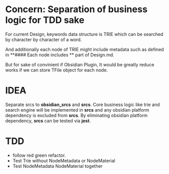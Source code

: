 # Concern: Separation of business logic for TDD sake

For current Design, keywords data structure is TRIE which can be searched by character by character of a word.

And additionally each node of TRIE might include metadata such as defined in 
**#### Each node includes ** part of Design.md.

But for sake of convinient if Obsidian Plugin, It would be greatly reduce works if we can store TFile object for each node. 

# IDEA

Separate srcs to **obsidian_srcs** and **srcs**. Core business logic like trie and search engine will be implemented in **srcs** and any obsidian platform dependency is excluded from **srcs**. By eliminating obsidian platform dependency, **srcs** can be tested via **jest**.

# TDD

- follow red green refactor. 
- Test Trie without NodeMetadata or NodeMaterial
- Test NodeMetadata NodeMaterial together
